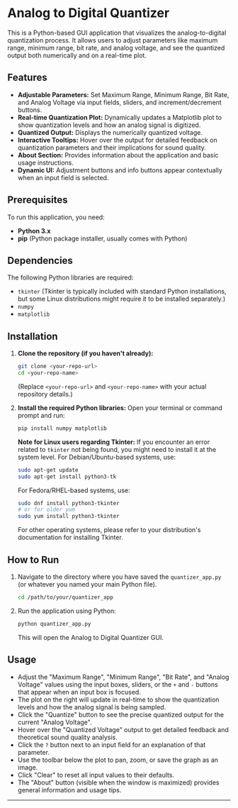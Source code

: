 # Analog to Digital Quantizer

This is a Python-based GUI application that visualizes the analog-to-digital quantization process. It allows users to adjust parameters like maximum range, minimum range, bit rate, and analog voltage, and see the quantized output both numerically and on a real-time plot.

## Features

* **Adjustable Parameters:** Set Maximum Range, Minimum Range, Bit Rate, and Analog Voltage via input fields, sliders, and increment/decrement buttons.
* **Real-time Quantization Plot:** Dynamically updates a Matplotlib plot to show quantization levels and how an analog signal is digitized.
* **Quantized Output:** Displays the numerically quantized voltage.
* **Interactive Tooltips:** Hover over the output for detailed feedback on quantization parameters and their implications for sound quality.
* **About Section:** Provides information about the application and basic usage instructions.
* **Dynamic UI:** Adjustment buttons and info buttons appear contextually when an input field is selected.

## Prerequisites

To run this application, you need:

* **Python 3.x**
* **pip** (Python package installer, usually comes with Python)

## Dependencies

The following Python libraries are required:

* `tkinter` (Tkinter is typically included with standard Python installations, but some Linux distributions might require it to be installed separately.)
* `numpy`
* `matplotlib`

## Installation

1.  **Clone the repository (if you haven't already):**
    ```bash
    git clone <your-repo-url>
    cd <your-repo-name>
    ```
    (Replace `<your-repo-url>` and `<your-repo-name>` with your actual repository details.)

2.  **Install the required Python libraries:**
    Open your terminal or command prompt and run:
    ```bash
    pip install numpy matplotlib
    ```

    **Note for Linux users regarding Tkinter:**
    If you encounter an error related to `tkinter` not being found, you might need to install it at the system level. For Debian/Ubuntu-based systems, use:
    ```bash
    sudo apt-get update
    sudo apt-get install python3-tk
    ```
    For Fedora/RHEL-based systems, use:
    ```bash
    sudo dnf install python3-tkinter
    # or for older yum
    sudo yum install python3-tkinter
    ```
    For other operating systems, please refer to your distribution's documentation for installing Tkinter.

## How to Run

1.  Navigate to the directory where you have saved the `quantizer_app.py` (or whatever you named your main Python file).
    ```bash
    cd /path/to/your/quantizer_app
    ```

2.  Run the application using Python:
    ```bash
    python quantizer_app.py
    ```

    This will open the Analog to Digital Quantizer GUI.

## Usage

* Adjust the "Maximum Range", "Minimum Range", "Bit Rate", and "Analog Voltage" values using the input boxes, sliders, or the `+` and `-` buttons that appear when an input box is focused.
* The plot on the right will update in real-time to show the quantization levels and how the analog signal is being sampled.
* Click the "Quantize" button to see the precise quantized output for the current "Analog Voltage".
* Hover over the "Quantized Voltage" output to get detailed feedback and theoretical sound quality analysis.
* Click the `?` button next to an input field for an explanation of that parameter.
* Use the toolbar below the plot to pan, zoom, or save the graph as an image.
* Click "Clear" to reset all input values to their defaults.
* The "About" button (visible when the window is maximized) provides general information and usage tips.

---
